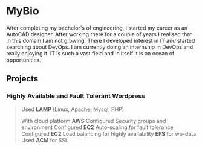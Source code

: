# MyBio
After completing my bachelor's of engineering, I started my career as an AutoCAD designer. After working there for a couple of years I realised that in this domain I am not growing. There I developed interest in IT and started searching about DevOps. I am currently doing an internship in DevOps and really enjoying it. IT is such a vast field and in itself it is an ocean of opportunities.

## Projects

### Highly Available and Fault Tolerant Wordpress

>Used **LAMP** (Linux, Apache, Mysql, PHP)
>
>With cloud platform **AWS**
>Configured Security groups and environment
>Configured **EC2** Auto-scaling for fault tolerance
>Configured **EC2** Load balancing for highly availability
>**EFS** for wp-data
>Used **ACM** for SSL
